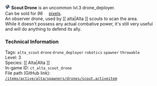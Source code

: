 ![ ](https://raw.githubusercontent.com/Ceterai/Enternia/main/items/active/alta/spawners/drones/scout.png) **Scout Drone** is an uncommon lvl.3 drone_deployer.  
Can be sold for *96* <img src="https://starbounder.org/mediawiki/images/2/21/Pixel.png" width="12" height="16"/> [pixels](https://starbounder.org/Pixel).  
An observer drone, used by [[ alta|Alta ]] scouts to scan the area.  
While it doesn't possess any actual combative power, it's still very useful and will do anything to defend its ally.

### Technical Information

Tags: `alta_scout` `drone` `drone_deployer` `robotics` `spawner` `throwable`  
Level: 3  
Species: [[ Alta|Alta ]]  
In-game ID: `ct_alta_scout_drone`  
File path (GitHub link): [`/items/active/alta/spawners/drones/scout.activeitem`](https://github.com/Ceterai/Enternia/blob/main/items/active/alta/spawners/drones/scout.activeitem)
